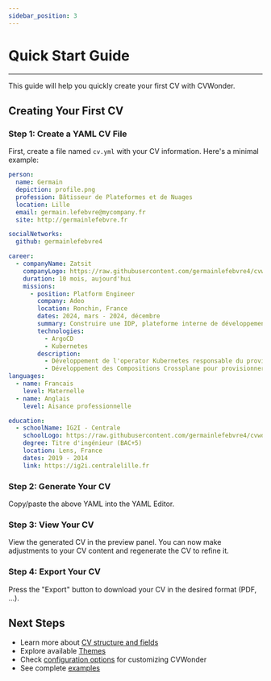 ```yaml
---
sidebar_position: 3
---
```

# Quick Start Guide

---

This guide will help you quickly create your first CV with CVWonder.

## Creating Your First CV

### Step 1: Create a YAML CV File

First, create a file named `cv.yml` with your CV information. Here's a minimal example:

```yaml
person:
  name: Germain
  depiction: profile.png
  profession: Bâtisseur de Plateformes et de Nuages
  location: Lille
  email: germain.lefebvre@mycompany.fr
  site: http://germainlefebvre.fr

socialNetworks:
  github: germainlefebvre4

career:
  - companyName: Zatsit
    companyLogo: https://raw.githubusercontent.com/germainlefebvre4/cvwonder-theme-default/refs/heads/main/images/zatsit-logo.webp
    duration: 10 mois, aujourd'hui
    missions:
      - position: Platform Engineer
        company: Adeo
        location: Ronchin, France
        dates: 2024, mars - 2024, décembre
        summary: Construire une IDP, plateforme interne de développement, totalement managée pour aider les développeurs à se focaliser sur le code. Sur base du code source, la plateforme provisionne l'infrastructure sous-jacente, les base de données, la construction des artefact et publication sur la registry, le déploiement dans Kubernetes, l'intégration du monitoring avec Datadog et construction des Monitors.
        technologies:
          - ArgoCD
          - Kubernetes
        description:
          - Développement de l'operator Kubernetes responsable du provisioning des bases de données
          - Développement des Compositions Crossplane pour provisionner les base de données
languages:
  - name: Francais
    level: Maternelle
  - name: Anglais
    level: Aisance professionnelle

education:
  - schoolName: IG2I - Centrale
    schoolLogo: https://raw.githubusercontent.com/germainlefebvre4/cvwonder-theme-default/refs/heads/main/images/centrale-lille-logo.webp
    degree: Titre d'ingénieur (BAC+5)
    location: Lens, France
    dates: 2019 - 2014
    link: https://ig2i.centralelille.fr
```

### Step 2: Generate Your CV

Copy/paste the above YAML into the YAML Editor.

### Step 3: View Your CV

View the generated CV in the preview panel. You can now make adjustments to your CV content and regenerate the CV to refine it.

### Step 4: Export Your CV

Press the "Export" button to download your CV in the desired format (PDF, ...).

## Next Steps

- Learn more about [CV structure and fields](https://cvwonder.readthedocs.io/en/latest/getting-started/write-cv/)
- Explore available [Themes](https://github.com/topics/cvwonder-theme)
- Check [configuration options](configuration.md) for customizing CVWonder
- See complete [examples](../user-guide/examples/basic.md)
